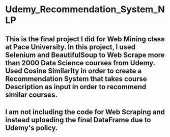 # Udemy_Recommendation_System_NLP

## This is the final project I did for Web Mining class at Pace University. In this project, I used Selenium and BeautifulSoup to Web Scrape more than 2000 Data Science courses from Udemy. Used Cosine Similarity in order to create a Recommendation System that takes course Description as input in order to recommend similar courses. 

## I am not including the code for Web Scraping and instead uploading the final DataFrame due to Udemy's policy. 
